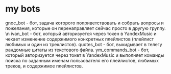 # my bots

gnoc_bot - бот, задача которого поприветствовать и собрать вопросы и пожелания, которые он перенаправляет сейчас просто в другую группу. \n
ivan_bot - бот, который авторизуется через токен в YandexMusic и чекает изменение содержимого конкретных плейлистов (плейлист любимых и один из треклистов).
quotes_bot - бот, выкидывает в телегу рандомные цитаты из текстового файла.
ym_commands_bot - бот, который авторизуется через токет в YandexMusic и выполняет команды поиска по заданным именам пользователя его плейлистов, любимых треков, и содержимое плейлистов.
